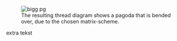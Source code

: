 
<figure>
 <img alt="bigg pg"
  src="https://maetempels.github.io/MAE-gf/images_wt/gf-pg-bigg.png">
  <figcaption>The resulting thread diagram shows a pagoda that is bended over, due to the chosen matrix-scheme.</figcaption>
 </figure>
<p class="f-txt-l3">extra tekst</p>
